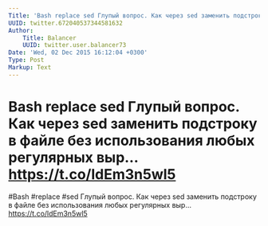 ```yaml
---
Title: 'Bash replace sed Глупый вопрос. Как через sed заменить подстроку в файле без использования любых регулярных выр… https://t.co/ldEm3n5wl5'
UUID: twitter.672040537344581632
Author:
    Title: Balancer
    UUID: twitter.user.balancer73
Date: 'Wed, 02 Dec 2015 16:12:04 +0300'
Type: Post
Markup: Text
---
```


# Bash replace sed Глупый вопрос. Как через sed заменить подстроку в файле без использования любых регулярных выр… https://t.co/ldEm3n5wl5

#Bash #replace #sed Глупый вопрос. Как через sed заменить
подстроку в файле без использования любых регулярных выр…
https://t.co/ldEm3n5wl5
